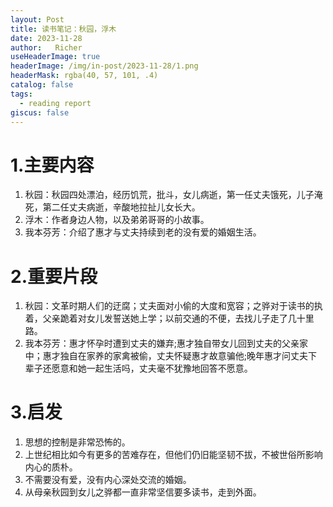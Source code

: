 ```yaml
---
layout: Post
title: 读书笔记：秋园，浮木
date: 2023-11-28
author:   Richer 
useHeaderImage: true
headerImage: /img/in-post/2023-11-28/1.png
headerMask: rgba(40, 57, 101, .4)
catalog: false
tags: 
  - reading report
giscus: false  
---
```


# 1.主要内容
1. 秋园：秋园四处漂泊，经历饥荒，批斗，女儿病逝，第一任丈夫饿死，儿子淹死，第二任丈夫病逝，辛酸地拉扯儿女长大。
2. 浮木：作者身边人物，以及弟弟哥哥的小故事。
3. 我本芬芳：介绍了惠才与丈夫持续到老的没有爱的婚姻生活。
# 2.重要片段
1. 秋园：文革时期人们的迂腐；丈夫面对小偷的大度和宽容；之骅对于读书的执着，父亲跪着对女儿发誓送她上学；以前交通的不便，去找儿子走了几十里路。
2. 我本芬芳：惠才怀孕时遭到丈夫的嫌弃;惠才独自带女儿回到丈夫的父亲家中；惠才独自在家养的家禽被偷，丈夫怀疑惠才故意骗他;晚年惠才问丈夫下辈子还愿意和她一起生活吗，丈夫毫不犹豫地回答不愿意。
# 3.启发
1. 思想的控制是非常恐怖的。
2. 上世纪相比如今有更多的苦难存在，但他们仍旧能坚韧不拔，不被世俗所影响内心的质朴。
3. 不需要没有爱，没有内心深处交流的婚姻。
4. 从母亲秋园到女儿之骅都一直非常坚信要多读书，走到外面。